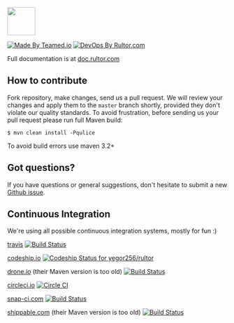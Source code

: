 <img src="http://doc.rultor.com/images/logo.svg" width="64px" height="64px"/>

[![Made By Teamed.io](http://img.teamed.io/btn.svg)](http://www.teamed.io)
[![DevOps By Rultor.com](http://www.rultor.com/b/yegor256/rultor)](http://www.rultor.com/p/yegor256/rultor)

Full documentation is at [doc.rultor.com](http://doc.rultor.com)

## How to contribute

Fork repository, make changes, send us a pull request. We will review
your changes and apply them to the `master` branch shortly, provided
they don't violate our quality standards. To avoid frustration, before
sending us your pull request please run full Maven build:

```
$ mvn clean install -Pqulice
```

To avoid build errors use maven 3.2+

## Got questions?

If you have questions or general suggestions, don't hesitate to submit
a new [Github issue](https://github.com/yegor256/rultor/issues/new).

## Continuous Integration

We're using all possible continuous integration systems, mostly
for fun :)

[travis](http://www.travis-ci.org)
[![Build Status](https://travis-ci.org/yegor256/rultor.svg?branch=master)](https://travis-ci.org/yegor256/rultor)

[codeship.io](http://www.codeship.io)
[![Codeship Status for yegor256/rultor](https://codeship.io/projects/d00b5ff0-2641-0132-d783-12f2cec1461b/status?branch=master)](https://codeship.io/projects/37414)

[drone.io](http://www.drone.io) (their Maven version is too old)
[![Build Status](https://drone.io/github.com/yegor256/rultor/status.png)](https://drone.io/github.com/yegor256/rultor/latest)

[circleci.io](http://www.circleci.io)
[![Circle CI](https://circleci.com/gh/yegor256/rultor.png?style=badge)](https://circleci.com/gh/yegor256/rultor)

[snap-ci.com](http://www.snap-ci.com)
[![Build Status](https://snap-ci.com/yegor256/rultor/branch/master/build_image)](https://snap-ci.com/yegor256/rultor/branch/master)

[shippable.com](http://www.shippable.com) (their Maven version is too old)
[![Build Status](https://api.shippable.com/projects/542e8fb980088cee586d3806/badge?branchName=master)](https://app.shippable.com/projects/542e8fb980088cee586d3806/builds/latest)

